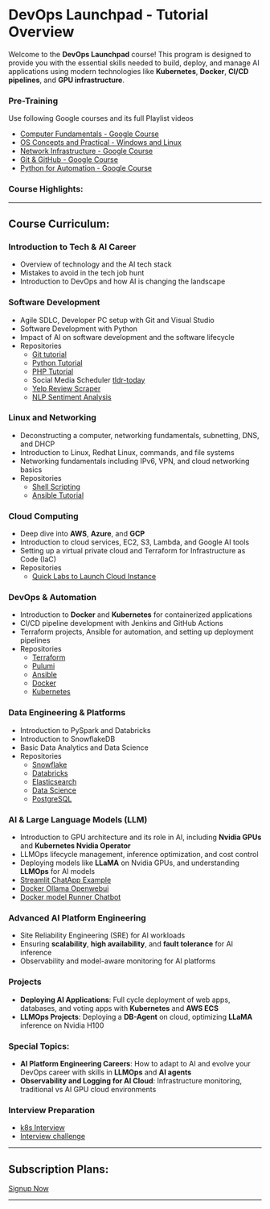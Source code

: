 

# **DevOps Launchpad - Tutorial Overview**

Welcome to the **DevOps Launchpad** course! This program is designed to provide you with the essential skills needed to build, deploy, and manage AI applications using modern technologies like **Kubernetes**, **Docker**, **CI/CD pipelines**, and **GPU infrastructure**.


### Pre-Training

Use following Google courses and its full Playlist videos

* [Computer Fundamentals - Google Course](https://youtu.be/Z_hU2zm4_S8?si=geAUli_1_u2ITGui) 
* [OS Concepts and Practical - Windows and Linux](https://youtu.be/1x4zh2BLuh0?si=wEQkRXT1FW2NaX33)
* [Network Infrastructure - Google Course](https://youtu.be/u08ks4xUheM?si=DKqY8BCoHx4nDoVt)
* [Git & GitHub - Google Course](https://youtu.be/0szcEwY-INI?si=tG9t5CdDlUa04dO2)
* [Python for Automation - Google Course](https://youtu.be/wgYbksLbaqU?si=md7wr-LZ8dKEcCl7)

  
### **Course Highlights:**


---

## **Course Curriculum:**

### **Introduction to Tech & AI Career**

* Overview of technology and the AI tech stack
* Mistakes to avoid in the tech job hunt
* Introduction to DevOps and how AI is changing the landscape

### **Software Development**

* Agile SDLC, Developer PC setup with Git and Visual Studio
* Software Development with Python
* Impact of AI on software development and the software lifecycle
* Repositories
  - [Git tutorial](https://github.com/becloudready/git-tutorials)
  - [Python Tutorial](https://github.com/becloudready/python-tutorials)
  - [PHP Tutorial](https://github.com/becloudready/php-tutorials)
  - Social Media Scheduler [tldr-today](https://github.com/becloudready/tldr-today)
  - [Yelp Review Scraper](https://github.com/becloudready/my_yelp_reviews)
  - [NLP Sentiment Analysis](https://github.com/becloudready/cloud-sentiment-analysis)
  
### **Linux and Networking**

* Deconstructing a computer, networking fundamentals, subnetting, DNS, and DHCP
* Introduction to Linux, Redhat Linux, commands, and file systems
* Networking fundamentals including IPv6, VPN, and cloud networking basics
* Repositories
  - [Shell Scripting](https://github.com/becloudready/bash-tutorials)
  - [Ansible Tutorial](https://github.com/becloudready/ansible-tutorials)

### **Cloud Computing**

* Deep dive into **AWS**, **Azure**, and **GCP**
* Introduction to cloud services, EC2, S3, Lambda, and Google AI tools
* Setting up a virtual private cloud and Terraform for Infrastructure as Code (IaC)
* Repositories
  - [Quick Labs to Launch Cloud Instance](https://github.com/becloudready/quick-labs)


### **DevOps & Automation**

* Introduction to **Docker** and **Kubernetes** for containerized applications
* CI/CD pipeline development with Jenkins and GitHub Actions
* Terraform projects, Ansible for automation, and setting up deployment pipelines
* Repositories
  - [Terraform](https://github.com/becloudready/terraform-tutorials)
  - [Pulumi](https://github.com/becloudready/pulumi-tutorials)
  - [Ansible](https://github.com/becloudready/ansible-tutorials)
  - [Docker](https://github.com/becloudready/docker-tutorials)
  - [Kubernetes](https://github.com/becloudready/kubernetes-tutorials)

### **Data Engineering & Platforms**

* Introduction to PySpark and Databricks
* Introduction to SnowflakeDB
* Basic Data Analytics and Data Science
* Repositories
  - [Snowflake](https://github.com/becloudready/snowflake-tutorials)
  - [Databricks](https://github.com/kchandan/azure-databricks-terraform)
  - [Elasticsearch](https://github.com/becloudready/es-tutorials)
  - [Data Science](https://github.com/becloudready/datascience-tutorials)
  - [PostgreSQL](https://github.com/becloudready/pgsql-tutorials)



### **AI & Large Language Models (LLM)**

* Introduction to GPU architecture and its role in AI, including **Nvidia GPUs** and **Kubernetes Nvidia Operator**
* LLMOps lifecycle management, inference optimization, and cost control
* Deploying models like **LLaMA** on Nvidia GPUs, and understanding **LLMOps** for AI models
* [Streamlit ChatApp Example](./streamlit-chatbot)
* [Docker Ollama Openwebui](./docker-ollama-openwebui)
* [Docker model Runner Chatbot](./docker-model-runner-chatbot)

### **Advanced AI Platform Engineering**

* Site Reliability Engineering (SRE) for AI workloads
* Ensuring **scalability**, **high availability**, and **fault tolerance** for AI inference
* Observability and model-aware monitoring for AI platforms

### **Projects**

* **Deploying AI Applications**: Full cycle deployment of web apps, databases, and voting apps with **Kubernetes** and **AWS ECS**
* **LLMOps Projects**: Deploying a **DB-Agent** on cloud, optimizing **LLaMA** inference on Nvidia H100

### **Special Topics:**

* **AI Platform Engineering Careers**: How to adapt to AI and evolve your DevOps career with skills in **LLMOps** and **AI agents**
* **Observability and Logging for AI Cloud**: Infrastructure monitoring, traditional vs AI GPU cloud environments

### **Interview Preparation**
* [k8s Interview](https://github.com/becloudready/k8s-interview-action)
* [Interview challenge](https://github.com/becloudready/interview-challenges)
---

## **Subscription Plans:**

[Signup Now](https://becloudready.teachable.com/p/ai-platform-engineer)

---



